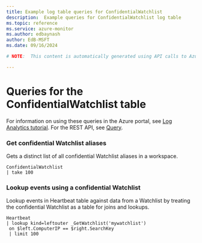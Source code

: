 ```yaml
---
title: Example log table queries for ConfidentialWatchlist
description:  Example queries for ConfidentialWatchlist log table
ms.topic: reference
ms.service: azure-monitor
ms.author: edbaynash
author: EdB-MSFT
ms.date: 09/16/2024

# NOTE:  This content is automatically generated using API calls to Azure. Any edits made on these files will be overwritten in the next run of the script. 

---
```


# Queries for the ConfidentialWatchlist table

For information on using these queries in the Azure portal, see [Log Analytics tutorial](/azure/azure-monitor/logs/log-analytics-tutorial). For the REST API, see [Query](/rest/api/loganalytics/query).


### Get confidential Watchlist aliases  


Gets a distinct list of all confidential Watchlist aliases in a workspace.  

```query
ConfidentialWatchlist
| take 100
```



### Lookup events using a confidential Watchlist  


Lookup events in Heartbeat table against data from a Watchlist by treating the confidential Watchlist as a table for joins and lookups.  

```query
Heartbeat
| lookup kind=leftouter _GetWatchlist('mywatchlist')
 on $left.ComputerIP == $right.SearchKey
 | limit 100
```

